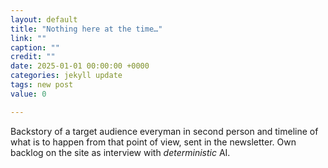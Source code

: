 ```yaml
---
layout: default
title: "Nothing here at the time…"
link: ""
caption: ""
credit: ""
date: 2025-01-01 00:00:00 +0000
categories: jekyll update
tags: new post
value: 0

---
```

Backstory of a target audience everyman in second person and timeline of what is to happen from that point of view, sent in the newsletter.
Own backlog on the site as interview with <i>deterministic</i> AI.
